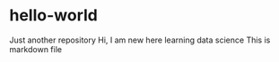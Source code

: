 # hello-world
Just another repository
Hi, I am new here learning data science
This is markdown file
